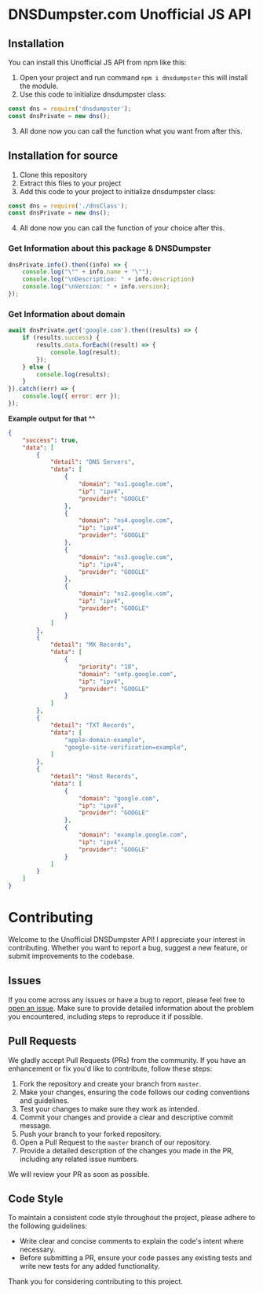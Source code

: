# DNSDumpster.com Unofficial JS API

## Installation
You can install this Unofficial JS API from npm like this:
1. Open your project and run command `npm i dnsdumpster` this will install the module.
2. Use this code to initialize dnsdumpster class:
```js
const dns = require('dnsdumpster');
const dnsPrivate = new dns();
```
3. All done now you can call the function what you want from after this.

## Installation for source
1. Clone this repository 
2. Extract this files to your project
3. Add this code to your project to initialize dnsdumpster class:
```js
const dns = require('./dnsClass');
const dnsPrivate = new dns();
```
4. All done now you can call the function of your choice after this.


### Get Information about this package & DNSDumpster
```js
dnsPrivate.info().then((info) => {
    console.log("\"" + info.name + "\"");
    console.log("\nDescription: " + info.description)
    console.log("\nVersion: " + info.version);
});
```

### Get Information about domain
```js
await dnsPrivate.get('google.com').then((results) => {
    if (results.success) {
        results.data.forEach((result) => {
            console.log(result);
        });
    } else {
        console.log(results);
    }
}).catch((err) => {
    console.log({ error: err });
});
```

**Example output for that ^^**
```json
{
    "success": true,
    "data": [
        {
            "detail": "DNS Servers",
            "data": [
                {
                    "domain": "ns1.google.com",
                    "ip": "ipv4",
                    "provider": "GOOGLE"
                },
                {
                    "domain": "ns4.google.com",
                    "ip": "ipv4",
                    "provider": "GOOGLE"
                },
                {
                    "domain": "ns3.google.com",
                    "ip": "ipv4",
                    "provider": "GOOGLE"
                },
                {
                    "domain": "ns2.google.com",
                    "ip": "ipv4",
                    "provider": "GOOGLE"
                }
            ]
        },
        {
            "detail": "MX Records",
            "data": [
                {
                    "priority": "10",
                    "domain": "smtp.google.com",
                    "ip": "ipv4",
                    "provider": "GOOGLE"
                }
            ]
        },
        {
            "detail": "TXT Records",
            "data": [
                "apple-domain-example",
                "google-site-verification=example",
            ]
        },
        {
            "detail": "Host Records",
            "data": [
                {
                    "domain": "google.com",
                    "ip": "ipv4",
                    "provider": "GOOGLE"
                },
                {
                    "domain": "example.google.com",
                    "ip": "ipv4",
                    "provider": "GOOGLE"
                }
            ]
        }
    ]
}
```

# Contributing

Welcome to the Unofficial DNSDumpster API! I appreciate your interest in contributing. Whether you want to report a bug, suggest a new feature, or submit improvements to the codebase.

## Issues

If you come across any issues or have a bug to report, please feel free to [open an issue](https://github.com/mazkdevf/dnsdumpster-sdk-js/issues). Make sure to provide detailed information about the problem you encountered, including steps to reproduce it if possible.

## Pull Requests

We gladly accept Pull Requests (PRs) from the community. If you have an enhancement or fix you'd like to contribute, follow these steps:

1. Fork the repository and create your branch from `master`.
2. Make your changes, ensuring the code follows our coding conventions and guidelines.
3. Test your changes to make sure they work as intended.
4. Commit your changes and provide a clear and descriptive commit message.
5. Push your branch to your forked repository.
6. Open a Pull Request to the `master` branch of our repository.
7. Provide a detailed description of the changes you made in the PR, including any related issue numbers.

We will review your PR as soon as possible.

## Code Style

To maintain a consistent code style throughout the project, please adhere to the following guidelines:

- Write clear and concise comments to explain the code's intent where necessary.
- Before submitting a PR, ensure your code passes any existing tests and write new tests for any added functionality.

Thank you for considering contributing to this project.


